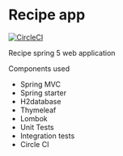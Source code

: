 # Recipe app
[![CircleCI](https://circleci.com/gh/joelgtsantos/recipe-s5app/tree/master.svg?style=shield&circle-token=01c33b0ae964bfc7bbcb012a61bf954a0f7bbf48)](https://circleci.com/gh/joelgtsantos/recipe-s5app/tree/master)

Recipe spring 5 web application

Components used

* Spring MVC
* Spring starter
* H2database
* Thymeleaf
* Lombok
* Unit Tests
* Integration tests
* Circle CI




